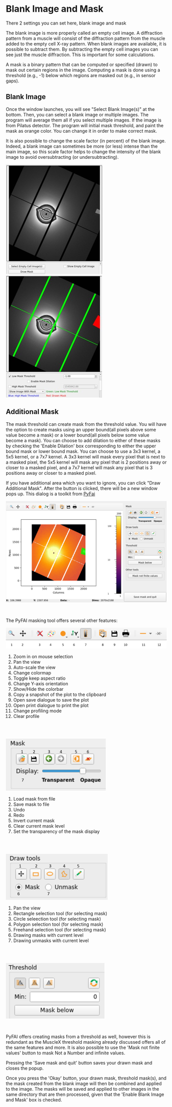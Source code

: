 # Blank Image and Mask

There 2 settings you can set here, blank image and mask

The blank image is more properly called an empty cell image.  A diffraction pattern from a muscle will consist of the diffraction pattern from the muscle added to the empty cell X-ray pattern. When blank images are available, it is possible to subtract them. By subtracting the empty cell images you can see just the muscle diffraction. This is important for some calculations.

A mask is a binary pattern that can be computed or specified (drawn) to mask out certain regions in the image. Computing a mask is done using a threshold (e.g., -1) below which regions are masked out (e.g., in sensor gaps).

## Blank Image
Once the window launches, you will see "Select Blank Image(s)" at the bottom. Then, you can select a blank image or multiple images. The program will average them all if you select multiple images. If the image is from Pilatus detector. The program will initial mask threshold, and paint the mask as orange color. You can change it in order to make correct mask.

It is also possible to change the scale factor (in percent) of the blank image. Indeed, a blank image can sometimes be more (or less) intense than the main image, so this scale factor helps to change the intensity of the blank image to avoid oversubtracting (or undersubtracting).

![-](../../images/BM/blankimg1.jpg) ![-](../../images/BM/blankimg2.jpg)


## Additional Mask
The mask threshold can create mask from the threshold value.  You will have the option to create masks using an upper bound(all pixels above some value become a mask) or a lower bound(all pixels below some value become a mask).  You can choose to add dilation to either of these masks by checking the 'Enable Dilation' box corresponding to either the upper bound mask or lower bound mask.  You can choose to use a 3x3 kernel, a 5x5 kernel, or a 7x7 kernel.  A 3x3 kernel will mask every pixel that is next to a masked pixel, the 5x5 kernel will mask any pixel that is 2 positions away or closer to a masked pixel, and a 7x7 kernel will mask any pixel that is 3 positions away or closer to a masked pixel.

If you have additional area which you want to ignore,  you can click "Draw Additional Mask".  After the button is clicked, there will be a new window pops up. This dialog is a toolkit from [PyFai](https://pyfai.readthedocs.io/en/v2023.1/man/pyFAI-drawmask.html)

![-](../../images/BM/drawwidget.png)

<br>

The PyFAI masking tool offers several other features:

![-](../../images/BM/top-bar.png)
1. Zoom in on mouse selection
2. Pan the view
3. Auto-scale the view
4. Change colormap
5. Toggle keep aspect ratio
6. Change Y-axis orientation
7. Show/Hide the colorbar
8. Copy a snapshot of the plot to the clipboard
9. Open save dialogue to save the plot
10. Open print dialogue to print the plot
11. Change profiling mode
12. Clear profile

<br>
<br>

![-](../../images/BM/pyfai-mask.png)
1. Load mask from file
2. Save mask to file
3. Undo
4. Redo
5. Invert current mask
6. Clear current mask level
7. Set the transparency of the mask display

<br>
<br>

![-](../../images/BM/pyfai-drawtools.png)
1. Pan the view
2. Rectangle selection tool (for selecting mask)
3. Circle seleection tool (for selecting mask)
4. Polygon selection tool (for selecting mask)
5. Freehand selection tool (for selecting mask)
6. Drawing masks with current level
7. Drawing unmasks with current level

<br>
<br>

![-](../../images/BM/pyfai-threshold.png)

<br>

PyFAI offers creating masks from a threshold as well, however this is redundant as the MuscleX threshold masking already discussed offers all of the same features and more.  It is also possible to use the 'Mask not finite values' button to mask Not a Number and infinite values.

Pressing the 'Save mask and quit' button saves your drawn mask and closes the popup.

Once you press the 'Okay' button, your drawn mask, threshold mask(s), and the mask created from the blank image will then be combined and applied to the image.  The masks will be saved and applied to other images in the same directory that are then processed, given that the 'Enable Blank Image and Mask' box is checked.
